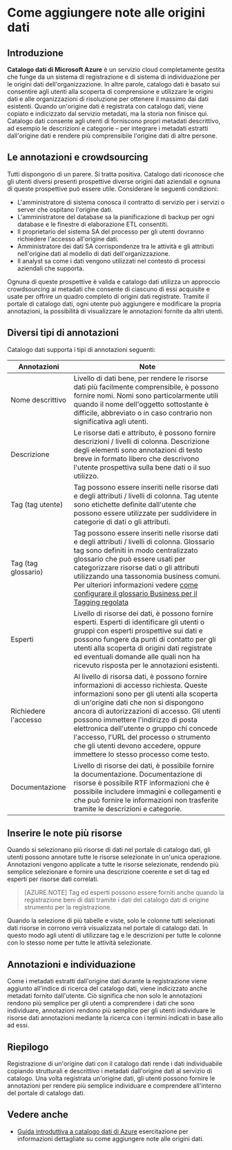 <properties
   pageTitle="Come aggiungere note alle origini dati | Microsoft Azure"
   description="Articolo procedure evidenziazione come aggiungere note alle risorse di dati nel catalogo dati di Azure, tra cui esperti, tag, descrizioni e nomi."
   services="data-catalog"
   documentationCenter=""
   authors="steelanddata"
   manager="NA"
   editor=""
   tags=""/>
<tags
   ms.service="data-catalog"
   ms.devlang="NA"
   ms.topic="article"
   ms.tgt_pltfrm="NA"
   ms.workload="data-catalog"
   ms.date="09/21/2016"
   ms.author="maroche"/>


# <a name="how-to-annotate-data-sources"></a>Come aggiungere note alle origini dati

## <a name="introduction"></a>Introduzione
**Catalogo dati di Microsoft Azure** è un servizio cloud completamente gestita che funge da un sistema di registrazione e di sistema di individuazione per le origini dati dell'organizzazione. In altre parole, catalogo dati è basato sui consentire agli utenti alla scoperta di comprensione e utilizzare le origini dati e alle organizzazioni di risoluzione per ottenere il massimo dai dati esistenti. Quando un'origine dati è registrata con catalogo dati, viene copiato e indicizzato dal servizio metadati, ma la storia non finisce qui. Catalogo dati consente agli utenti di forniscono propri metadati descrittivo, ad esempio le descrizioni e categorie – per integrare i metadati estratti dall'origine dati e rendere più comprensibile l'origine dati di altre persone.

## <a name="annotation-and-crowdsourcing"></a>Le annotazioni e crowdsourcing
Tutti dispongono di un parere. Si tratta positiva.
Catalogo dati riconosce che gli utenti diversi presenti prospettive diverse origini dati aziendali e ognuna di queste prospettive può essere utile. Considerare le seguenti condizioni:

* L'amministratore di sistema conosca il contratto di servizio per i servizi o server che ospitano l'origine dati.
* L'amministratore del database sa la pianificazione di backup per ogni database e le finestre di elaborazione ETL consentiti.
* Il proprietario del sistema SA del processo per gli utenti dovranno richiedere l'accesso all'origine dati.
* Amministratore dei dati SA corrispondenze tra le attività e gli attributi nell'origine dati al modello di dati dell'organizzazione.
* Il analyst sa come i dati vengono utilizzati nel contesto di processi aziendali che supporta.

Ognuna di queste prospettive è valida e catalogo dati utilizza un approccio crowdsourcing ai metadati che consente di ciascuno di essi acquisite e usate per offrire un quadro completo di origini dati registrate. Tramite il portale di catalogo dati, ogni utente può aggiungere e modificare la propria annotazioni, la possibilità di visualizzare le annotazioni fornite da altri utenti.

## <a name="different-types-of-annotations"></a>Diversi tipi di annotazioni
Catalogo dati supporta i tipi di annotazioni seguenti:

| Annotazioni     | Note                                                                                                                                                                                                                                                                                                                                                           |
|----------------|-----------------------------------------------------------------------------------------------------------------------------------------------------------------------------------------------------------------------------------------------------------------------------------------------------------------------------------------------------------------|
| Nome descrittivo  | Livello di dati bene, per rendere le risorse dati più facilmente comprensibile, è possono fornire nomi. Nomi sono particolarmente utili quando il nome dell'oggetto sottostante è difficile, abbreviato o in caso contrario non significativa agli utenti.                                                                                                                            |
| Descrizione    | Le risorse dati e attributo, è possono fornire descrizioni / livelli di colonna. Descrizione degli elementi sono annotazioni di testo breve in formato libero che descrivono l'utente prospettiva sulla bene dati o il suo utilizzo.                                                                                                                                                              |
| Tag (tag utente)          | Tag possono essere inseriti nelle risorse dati e degli attributi / livelli di colonna. Tag utente sono etichette definite dall'utente che possono essere utilizzate per suddividere in categorie di dati o gli attributi.                                                                                                                                                                                                    |
| Tag (tag glossario)          | Tag possono essere inseriti nelle risorse dati e degli attributi / livelli di colonna. Glossario tag sono definiti in modo centralizzato glossario che può essere usati per categorizzare risorse dati o gli attributi utilizzando una tassonomia business comuni. Per ulteriori informazioni vedere [come configurare il glossario Business per il Tagging regolata](data-catalog-how-to-business-glossary.md)                                                                                                                                                                                                    |
| Esperti        | Livello di risorse dei dati, è possono fornire esperti. Esperti di identificare gli utenti o gruppi con esperti prospettive sui dati e possono fungere da punti di contatto per gli utenti alla scoperta di origini dati registrate ed eventuali domande alle quali non ha ricevuto risposta per le annotazioni esistenti.  |
| Richiedere l'accesso | Al livello di risorsa dati, è possono fornire informazioni di accesso richiesta. Queste informazioni sono per gli utenti alla scoperta di un'origine dati che non si dispongono ancora di autorizzazioni di accesso. Gli utenti possono immettere l'indirizzo di posta elettronica dell'utente o gruppo chi concede l'accesso, l'URL del processo o strumento che gli utenti devono accedere, oppure immettere lo stesso processo come testo. |
| Documentazione | Livello di risorse dei dati, è possibile fornire la documentazione. Documentazione di risorse è possibile RTF informazioni che è possibile includere immagini e collegamenti e che può fornire le informazioni non trasferite tramite le descrizioni e categorie. |


## <a name="annotating-multiple-assets"></a>Inserire le note più risorse
Quando si selezionano più risorse di dati nel portale di catalogo dati, gli utenti possono annotare tutte le risorse selezionate in un'unica operazione. Annotazioni vengono applicate a tutte le risorse selezionate, rendendo più semplice selezionare e fornire una descrizione coerente e set di tag ed esperti per risorse dati correlati.

> [AZURE.NOTE] Tag ed esperti possono essere forniti anche quando la registrazione beni di dati tramite i dati del catalogo dati di origine strumento per la registrazione.

Quando la selezione di più tabelle e viste, solo le colonne tutti selezionati dati risorse in corrono verrà visualizzata nel portale di catalogo dati. In questo modo agli utenti di utilizzare tag e le descrizioni per tutte le colonne con lo stesso nome per tutte le attività selezionate.

## <a name="annotations-and-discovery"></a>Annotazioni e individuazione
Come i metadati estratti dall'origine dati durante la registrazione viene aggiunto all'indice di ricerca del catalogo dati, viene indicizzato anche metadati fornito dall'utente. Ciò significa che non solo le annotazioni rendono più semplice per gli utenti a comprendere i dati che sono individuare, annotazioni rendono più semplice per gli utenti individuare le risorse dati annotazioni mediante la ricerca con i termini indicati in base allo ad essi.

## <a name="summary"></a>Riepilogo
Registrazione di un'origine dati con il catalogo dati rende i dati individuabile copiando strutturali e descrittivo i metadati dall'origine dati al servizio di catalogo. Una volta registrata un'origine dati, gli utenti possono fornire le annotazioni per rendere più semplice individuare e comprendere all'interno del portale di catalogo dati.

## <a name="see-also"></a>Vedere anche
- [Guida introduttiva a catalogo dati di Azure](data-catalog-get-started.md) esercitazione per informazioni dettagliate su come aggiungere note alle origini dati.
